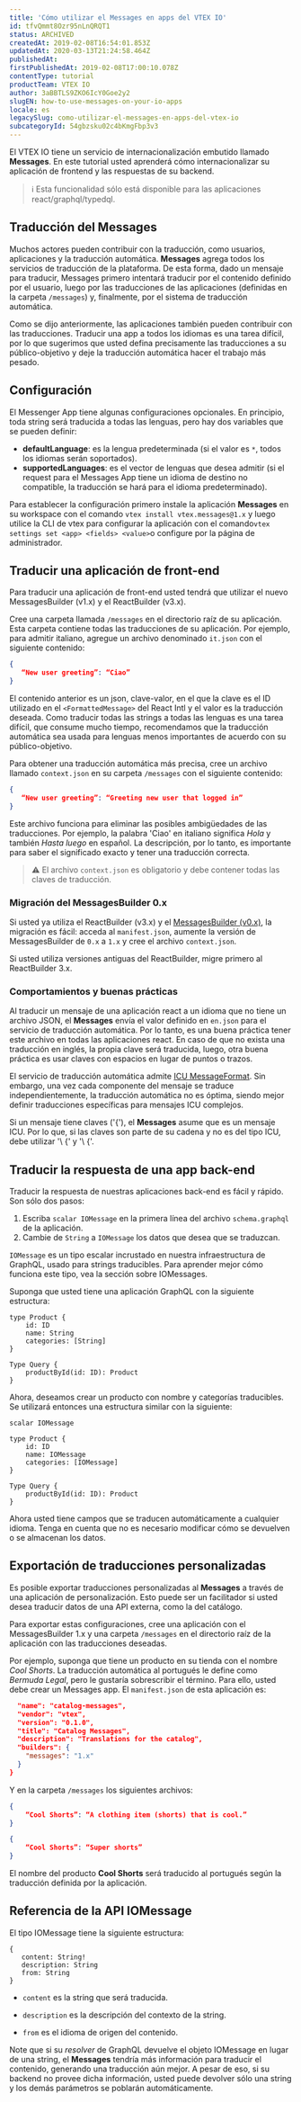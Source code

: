 ```yaml
---
title: 'Cómo utilizar el Messages en apps del VTEX IO'
id: tfvQmmt8Ozr95nLnQRQT1
status: ARCHIVED
createdAt: 2019-02-08T16:54:01.853Z
updatedAt: 2020-03-13T21:24:58.464Z
publishedAt: 
firstPublishedAt: 2019-02-08T17:00:10.078Z
contentType: tutorial
productTeam: VTEX IO
author: 3aBBTLS9ZKO6IcY0Goe2y2
slugEN: how-to-use-messages-on-your-io-apps
locale: es
legacySlug: como-utilizar-el-messages-en-apps-del-vtex-io
subcategoryId: 54gbzsku02c4bKmgFbp3v3
---
```


El VTEX IO tiene un servicio de internacionalización embutido llamado __Messages__. En este tutorial usted aprenderá cómo internacionalizar su aplicación de frontend y las respuestas de su backend.

>ℹ️ Esta funcionalidad sólo está disponible para las aplicaciones react/graphql/typedql.

## Traducción del Messages

Muchos actores pueden contribuir con la traducción, como usuarios, aplicaciones y la traducción automática. __Messages__ agrega todos los servicios de traducción de la plataforma. De esta forma, dado un mensaje para traducir, Messages primero intentará traducir por el contenido definido por el usuario, luego por las traducciones de las aplicaciones (definidas en la carpeta `/messages`) y, finalmente, por el sistema de traducción automática.

Como se dijo anteriormente, las aplicaciones también pueden contribuir con las traducciones. Traducir una app a todos los idiomas es una tarea difícil, por lo que sugerimos que usted defina precisamente las traducciones a su público-objetivo y deje la traducción automática hacer el trabajo más pesado.

## Configuración

El Messenger App tiene algunas configuraciones opcionales. En principio, toda string será traducida a todas las lenguas, pero hay dos variables que se pueden definir:

- __defaultLanguage__: es la lengua predeterminada (si el valor es `*`, todos los idiomas serán soportados).
- __supportedLanguages__: es el vector de lenguas que desea admitir (si el request para el Messages App tiene un idioma de destino no compatible, la traducción se hará para el idioma predeterminado).

Para establecer la configuración primero instale la aplicación __Messages__ en su workspace con el comando `vtex install vtex.messages@1.x` y luego utilice la CLI de vtex para configurar la aplicación con el comando` vtex settings set <app> <fields> <value> `o configure por la página de administrador.

## Traducir una aplicación de front-end

Para traducir una aplicación de front-end usted tendrá que utilizar el nuevo MessagesBuilder (v1.x) y el ReactBuilder (v3.x).

Cree una carpeta llamada `/messages` en el directorio raíz de su aplicación. Esta carpeta contiene todas las traducciones de su aplicación. Por ejemplo, para admitir italiano, agregue un archivo denominado `it.json` con el siguiente contenido:

``` it.json
{
   “New user greeting”: “Ciao”
}
```

El contenido anterior es un json, clave-valor, en el que la clave es el ID utilizado en el `<FormattedMessage>` del React Intl y el valor es la traducción deseada. Como traducir todas las strings a todas las lenguas es una tarea difícil, que consume mucho tiempo, recomendamos que la traducción automática sea usada para lenguas menos importantes de acuerdo con su público-objetivo.

Para obtener una traducción automática más precisa, cree un archivo llamado `context.json` en su carpeta `/messages` con el siguiente contenido:

```context.json
{
   “New user greeting”: “Greeting new user that logged in”
}
```

Este archivo funciona para eliminar las posibles ambigüedades de las traducciones. Por ejemplo, la palabra 'Ciao' en italiano significa _Hola_ y también _Hasta luego_ en español. La descripción, por lo tanto, es importante para saber el significado exacto y tener una traducción correcta.

>⚠️ El archivo `context.json` es obligatorio y debe contener todas las claves de traducción.

### Migración del MessagesBuilder 0.x

Si usted ya utiliza el ReactBuilder (v3.x) y el [MessagesBuilder (v0.x)](/es/announcement/nueva-forma-de-organizar-los-archivos-de-traduccion-en-su-app-io), la migración es fácil: acceda al
`manifest.json`, aumente la versión de MessagesBuilder de `0.x` a `1.x` y cree el archivo `context.json`.

Si usted utiliza versiones antiguas del ReactBuilder, migre primero al ReactBuilder 3.x.

### Comportamientos y buenas prácticas

Al traducir un mensaje de una aplicación react a un idioma que no tiene un archivo JSON, el __Messages__ envía el valor definido en `en.json` para el servicio de traducción automática. Por lo tanto, es una buena práctica tener este archivo en todas las aplicaciones react. En caso de que no exista una traducción en inglés, la propia clave será traducida, luego, otra buena práctica es usar claves con espacios en lugar de puntos o trazos.

El servicio de traducción automática admite [ICU MessageFormat](http://format-message.github.io/icu-message-format-for-translators/). Sin embargo, una vez cada componente del mensaje se traduce independientemente, la traducción automática no es óptima, siendo mejor definir traducciones específicas para mensajes ICU complejos.
  
Si un mensaje tiene claves ('{'), el __Messages__ asume que es un mensaje ICU. Por lo que, si las claves son parte de su cadena y no es del tipo ICU, debe utilizar '\\ {' y '\\ {'.

## Traducir la respuesta de una app back-end

Traducir la respuesta de nuestras aplicaciones back-end es fácil y rápido. Son sólo dos pasos:

1. Escriba `scalar IOMessage` en la primera línea del archivo `schema.graphql` de la aplicación.
2. Cambie de `String` a `IOMessage` los datos que desea que se traduzcan.

`IOMessage` es un tipo escalar incrustado en nuestra infraestructura de GraphQL, usado para strings traducibles. Para aprender mejor cómo funciona este tipo, vea la sección sobre IOMessages.

Suponga que usted tiene una aplicación GraphQL con la siguiente estructura:

``` 
type Product {
    id: ID
    name: String
    categories: [String] 
}

Type Query {
    productById(id: ID): Product
}
```

Ahora, deseamos crear un producto con nombre y categorías traducibles. Se utilizará entonces una estructura similar con la siguiente:

``` 
scalar IOMessage

type Product {
    id: ID
    name: IOMessage
    categories: [IOMessage]
}

Type Query {
    productById(id: ID): Product
}
```

Ahora usted tiene campos que se traducen automáticamente a cualquier idioma. Tenga en cuenta que no es necesario modificar cómo se devuelven o se almacenan los datos.

## Exportación de traducciones personalizadas

Es posible exportar traducciones personalizadas al __Messages__ a través de una aplicación de personalización. Esto puede ser un facilitador si usted desea traducir datos de una API externa, como la del catálogo.

Para exportar estas configuraciones, cree una aplicación con el MessagesBuilder 1.x y una carpeta `/messages` en el directorio raíz de la aplicación con las traducciones deseadas.

Por ejemplo, suponga que tiene un producto en su tienda con el nombre _Cool Shorts_. La traducción automática al portugués le define como _Bermuda Legal_, pero le gustaría sobrescribir el término. Para ello, usted debe crear un Messages app. El `manifest.json` de esta aplicación es:

```manifest.json
  "name": "catalog-messages",
  "vendor": "vtex",
  "version": "0.1.0",
  "title": "Catalog Messages",
  "description": "Translations for the catalog",
  "builders": {
    "messages": "1.x"
  }
}
```
Y en la carpeta `/messages` los siguientes archivos:

```context.json
{
    “Cool Shorts”: “A clothing item (shorts) that is cool.”
}
```

```pt.json
{
    “Cool Shorts”: “Super shorts”
}
```

El nombre del producto __Cool Shorts__ será traducido al portugués según la traducción definida por la aplicación.


## Referencia de la API IOMessage

El tipo IOMessage tiene la siguiente estructura:

```
{
   content: String!
   description: String
   from: String
}
```

- `content` es la string que será traducida.

- `description` es la descripción del contexto de la string.

- `from` es el idioma de origen del contenido.

Note que si su _resolver_ de GraphQL devuelve el objeto IOMessage en lugar de una string, el __Messages__ tendría más información para traducir el contenido, generando una traducción aún mejor. A pesar de eso, si su backend no provee dicha información, usted puede devolver sólo una string y los demás parámetros se poblarán automáticamente.
